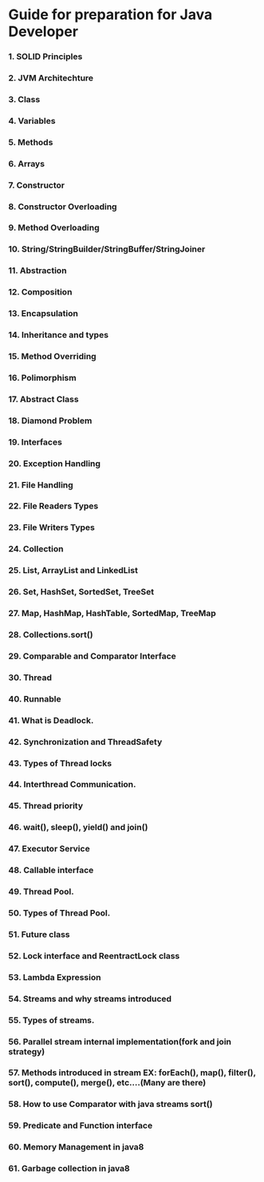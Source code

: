 # Guide for preparation for Java Developer

  ### 1.  SOLID Principles
  ### 2.  JVM Architechture
  ### 3.  Class
  ### 4.  Variables
  ### 5.  Methods
  ### 6.  Arrays
  ### 7.  Constructor
  ### 8.  Constructor Overloading
  ### 9.  Method Overloading
  ### 10. String/StringBuilder/StringBuffer/StringJoiner
  ### 11. Abstraction
  ### 12. Composition
  ### 13. Encapsulation
  ### 14. Inheritance and types
  ### 15. Method Overriding
  ### 16. Polimorphism
  ### 17. Abstract Class
  ### 18. Diamond Problem  
  ### 19. Interfaces
  ### 20. Exception Handling
  ### 21. File Handling
  ### 22. File Readers Types
  ### 23. File Writers Types
  ### 24. Collection
  ### 25. List, ArrayList and LinkedList
  ### 26. Set, HashSet, SortedSet, TreeSet
  ### 27. Map, HashMap, HashTable, SortedMap, TreeMap
  ### 28. Collections.sort()
  ### 29. Comparable and Comparator Interface
  ### 30. Thread
  ### 40. Runnable
  ### 41. What is Deadlock.
  ### 42. Synchronization and ThreadSafety
  ### 43. Types of Thread locks
  ### 44. Interthread Communication.
  ### 45. Thread priority
  ### 46. wait(), sleep(), yield() and join()
  ### 47. Executor Service
  ### 48. Callable interface
  ### 49. Thread Pool.
  ### 50. Types of Thread Pool.
  ### 51. Future class
  ### 52. Lock interface and ReentractLock class
  ### 53. Lambda Expression
  ### 54. Streams and why streams introduced
  ### 55. Types of streams.
  ### 56. Parallel stream internal implementation(fork and join strategy)
  ### 57. Methods introduced in stream EX: forEach(), map(), filter(), sort(), compute(), merge(), etc....(Many are there)
  ### 58. How to use Comparator with java streams sort()
  ### 59. Predicate and Function interface
  ### 60. Memory Management in java8
  ### 61. Garbage collection in java8
  
  
  
  
  
  
  
  
  
